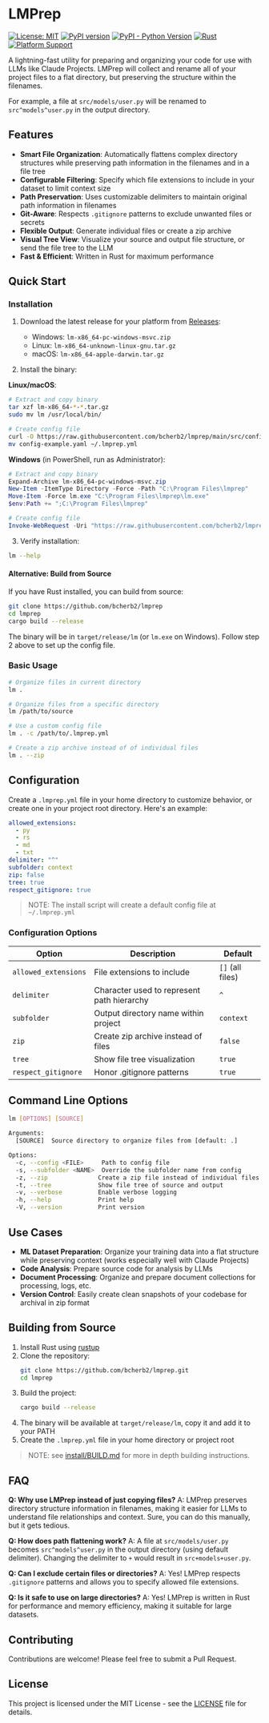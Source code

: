 # LMPrep 

[![License: MIT](https://img.shields.io/badge/License-MIT-yellow.svg)](https://opensource.org/licenses/MIT)
[![PyPI version](https://badge.fury.io/py/lmprep.svg)](https://badge.fury.io/py/lmprep)
[![PyPI - Python Version](https://img.shields.io/pypi/pyversions/lmprep)](https://pypi.org/project/lmprep/)
[![Rust](https://img.shields.io/badge/rust-%23000000.svg?style=flat&logo=rust&logoColor=white)](https://www.rust-lang.org/)
[![Platform Support](https://img.shields.io/badge/platform-windows%20%7C%20macos%20%7C%20linux-lightgrey)](https://github.com/bcherb2/lmprep)

A lightning-fast utility for preparing and organizing your code for use with LLMs like Claude Projects.  LMPrep will collect and rename all of your project files to a flat directory, but preserving the structure within the filenames.  

For example, a file at `src/models/user.py` will be renamed to `src^models^user.py` in the output directory.

## Features

- **Smart File Organization**: Automatically flattens complex directory structures while preserving path information in the filenames and in a file tree
- **Configurable Filtering**: Specify which file extensions to include in your dataset to limit context size
- **Path Preservation**: Uses customizable delimiters to maintain original path information in filenames
- **Git-Aware**: Respects `.gitignore` patterns to exclude unwanted files or secrets
- **Flexible Output**: Generate individual files or create a zip archive
- **Visual Tree View**: Visualize your source and output file structure, or send the file tree to the LLM
- **Fast & Efficient**: Written in Rust for maximum performance

## Quick Start

### Installation

1. Download the latest release for your platform from [Releases](https://github.com/bcherb2/lmprep/releases):
   - Windows: `lm-x86_64-pc-windows-msvc.zip`
   - Linux: `lm-x86_64-unknown-linux-gnu.tar.gz`
   - macOS: `lm-x86_64-apple-darwin.tar.gz`

2. Install the binary:

**Linux/macOS**:
```bash
# Extract and copy binary
tar xzf lm-x86_64-*-*.tar.gz
sudo mv lm /usr/local/bin/

# Create config file
curl -O https://raw.githubusercontent.com/bcherb2/lmprep/main/src/config-example.yaml
mv config-example.yaml ~/.lmprep.yml
```

**Windows** (in PowerShell, run as Administrator):
```powershell
# Extract and copy binary
Expand-Archive lm-x86_64-pc-windows-msvc.zip
New-Item -ItemType Directory -Force -Path "C:\Program Files\lmprep"
Move-Item -Force lm.exe "C:\Program Files\lmprep\lm.exe"
$env:Path += ";C:\Program Files\lmprep"

# Create config file
Invoke-WebRequest -Uri "https://raw.githubusercontent.com/bcherb2/lmprep/main/src/config-example.yaml" -OutFile "$env:USERPROFILE\.lmprep.yml"
```

3. Verify installation:
```bash
lm --help
```

#### Alternative: Build from Source

If you have Rust installed, you can build from source:
```bash
git clone https://github.com/bcherb2/lmprep
cd lmprep
cargo build --release
```
The binary will be in `target/release/lm` (or `lm.exe` on Windows). Follow step 2 above to set up the config file.

### Basic Usage

```bash
# Organize files in current directory
lm .

# Organize files from a specific directory
lm /path/to/source

# Use a custom config file
lm . -c /path/to/.lmprep.yml

# Create a zip archive instead of of individual files
lm . --zip
```

## Configuration

Create a `.lmprep.yml` file in your home directory to customize behavior, or create one in your project root directory. Here's an example:

```yaml
allowed_extensions:
  - py
  - rs
  - md
  - txt
delimiter: "^"
subfolder: context
zip: false
tree: true
respect_gitignore: true
```

>NOTE: The install script will create a default config file at `~/.lmprep.yml`

### Configuration Options

| Option | Description | Default |
|--------|-------------|---------|
| `allowed_extensions` | File extensions to include | `[]` (all files) |
| `delimiter` | Character used to represent path hierarchy | `^` |
| `subfolder` | Output directory name within project | `context` |
| `zip` | Create zip archive instead of files | `false` |
| `tree` | Show file tree visualization | `true` |
| `respect_gitignore` | Honor .gitignore patterns | `true` |

## Command Line Options

```bash
lm [OPTIONS] [SOURCE]

Arguments:
  [SOURCE]  Source directory to organize files from [default: .]

Options:
  -c, --config <FILE>     Path to config file
  -s, --subfolder <NAME>  Override the subfolder name from config
  -z, --zip              Create a zip file instead of individual files
  -t, --tree             Show file tree of source and output
  -v, --verbose          Enable verbose logging
  -h, --help             Print help
  -V, --version          Print version
```

## Use Cases

- **ML Dataset Preparation**: Organize your training data into a flat structure while preserving context (works especially well with Claude Projects)
- **Code Analysis**: Prepare source code for analysis by LLMs
- **Document Processing**: Organize and prepare document collections for processing, logs, etc.
- **Version Control**: Easily create clean snapshots of your codebase for archival in zip format

## Building from Source

1. Install Rust using [rustup](https://rustup.rs/)
2. Clone the repository:
   ```bash
   git clone https://github.com/bcherb2/lmprep.git
   cd lmprep
   ```
3. Build the project:
   ```bash
   cargo build --release
   ```
4. The binary will be available at `target/release/lm`, copy it and add it to your PATH
5. Create the `.lmprep.yml` file in your home directory or project root

>
>NOTE: see [install/BUILD.md](https://github.com/bcherb2/lmprep/blob/main/install/BUILD.md) for more in depth building instructions.
>

## FAQ

**Q: Why use LMPrep instead of just copying files?**
A: LMPrep preserves directory structure information in filenames, making it easier for LLMs to understand file relationships and context.  Sure, you can do this manually, but it gets tedious.

**Q: How does path flattening work?**
A: A file at `src/models/user.py` becomes `src^models^user.py` in the output directory (using default delimiter).  Changing the delimiter to `+` would result in `src+models+user.py`.

**Q: Can I exclude certain files or directories?**
A: Yes! LMPrep respects `.gitignore` patterns and allows you to specify allowed file extensions.

**Q: Is it safe to use on large directories?**
A: Yes! LMPrep is written in Rust for performance and memory efficiency, making it suitable for large datasets.

## Contributing

Contributions are welcome! Please feel free to submit a Pull Request.

## License

This project is licensed under the MIT License - see the [LICENSE](LICENSE) file for details.
